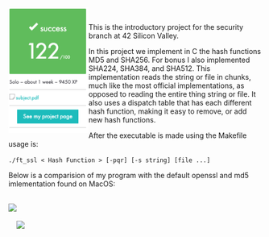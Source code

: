
<br>
<img align="left" height="250" src="https://github.com/42kmira/ft_ssl/blob/master/resources/Untitled.png" />
<br>

This is the introductory project for the security branch at 42 Silicon Valley.

In this project we implement in C the hash functions MD5 and SHA256. For bonus I also implemented
SHA224, SHA384, and SHA512. This implementation reads the string or file in chunks, much like the most official
implementations, as opposed to reading the entire thing string or file. It also uses a dispatch table that has each
different hash function, making it easy to remove, or add new hash functions.

After the executable is made using the Makefile usage is:

```./ft_ssl < Hash Function > [-pqr] [-s string] [file ...]```

Below is a comparision of my program with the default openssl and md5 imlementation found on MacOS:

<br>
<img align="left" height="450" src="https://github.com/42kmira/ft_ssl/blob/master/resources/mine.gif" />
<br>

<br>
<img align="left" height="450" src="https://github.com/42kmira/ft_ssl/blob/master/resources/system.gif" />
<br>
